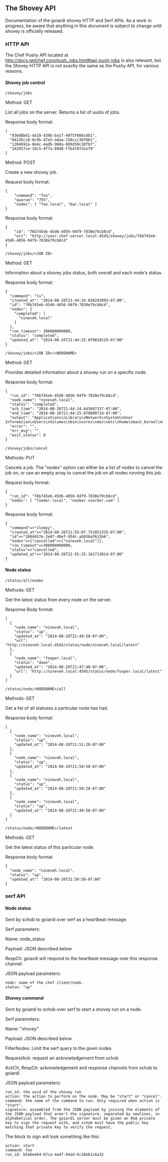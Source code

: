The Shovey API
--------------

Documentation of the goiardi shovey HTTP and Serf APIs. As a work in progress, be aware that anything in this document is subject to change until shovey is officially released.

### HTTP API

The Chef Pushy API located at http://docs.getchef.com/push_jobs.html#api-push-jobs is also relevant, but the Shovey HTTP API is not exactly the same as the Pushy API, for various reasons.

#### Shovey job control

`/shovey/jobs`

Method: GET

List all jobs on the server. Returns a list of uuids of jobs.

Response body format:

```
[
  "036d8b61-da10-439b-ba1f-40f5f866c6b1",
  "04226cc8-0c9b-47e5-adaa-158ccc36f0b1",
  "1204692a-8e4c-4adb-960a-089d59c10fbf",
  "242957ce-10c5-4f7a-89d8-ffb478fd1ef9"
]
```

Method: POST

Create a new shovey job.

Request body format:

```
{
	"command": "foo",
	"quorum": "75%",
	"nodes": [ "foo.local", "bar.local" ]
}
```

Response body format:

```
{
	"id": "76b745eb-45d6-4856-94f9-7830e79cb8cd",
	"uri": "http://your.chef-server.local:4545/shovey/jobs/76b745eb-45d6-4856-94f9-7830e79cb8cd"
}
```


`/shovey/jobs/<JOB ID>`

Method: GET

Information about a shovey jobs status, both overall and each node's status.

Response body format:

```
{
  "command": "ls",
  "created_at": "2014-08-26T21:44:24.636242093-07:00",
  "id": "76b745eb-45d6-4856-94f9-7830e79cb8cd",
  "nodes": {
    "completed": [
      "nineveh.local"
    ]
  },
  "run_timeout": 300000000000,
  "status": "completed",
  "updated_at": "2014-08-26T21:44:25.079010129-07:00"
}
```

	
`/shovey/jobs/<JOB ID>/<NODENAME>`

Method: GET

Provides detailed information about a shovey run on a specific node.

Response body format:

```
{
  "run_id": "76b745eb-45d6-4856-94f9-7830e79cb8cd",
  "node_name": "nineveh.local",
  "status": "completed",
  "ack_time": "2014-08-26T21:44:24.645047317-07:00",
  "end_time": "2014-08-26T21:44:25.078800724-07:00",
  "output": "Applications\nLibrary\nNetwork\nSystem\nUser Information\nUsers\nVolumes\nbin\ncores\ndev\netc\nhome\nmach_kernel\nnet\nopt\nprivate\nsbin\ntmp\nusr\nvar\n",
  "error": "",
  "err_msg": "",
  "exit_status": 0
}
```


`/shovey/jobs/cancel`

Methods: PUT

Cancels a job. The "nodes" option can either be a list of nodes to cancel the job on, or use an empty array to cancel the job on all nodes running this job.

Request body format:

```
{
  "run_id": "76b745eb-45d6-4856-94f9-7830e79cb8cd",
  "nodes": [ "foomer.local", "noober.snerber.com" ]
}
```

Response body format:

```
{
  "command"=>"sleepy", 
  "created_at"=>"2014-08-26T21:55:07.751851335-07:00",
  "id"=>"188d457e-2e07-40ef-954c-ab936af615b6",
  "nodes"=>{"cancelled"=>["nineveh.local"]},
  "run_timeout"=>300000000000,
  "status"=>"cancelled",
  "updated_at"=>"2014-08-26T21:55:25.161713014-07:00"
}
```

#### Node status

`/status/all/nodes`

Methods: GET

Get the latest status from every node on the server.

Response Body format:

```
[
  {
    "node_name": "nineveh.local",
    "status": "up",
    "updated_at": "2014-08-26T21:49:58-07:00",
    "url": "http://nineveh.local:4545/status/node/nineveh.local/latest"
  },
  {
    "node_name": "fooper.local",
    "status": "down",
    "updated_at": "2014-08-26T21:47:48-07:00",
    "url": "http://nineveh.local:4545/status/node/fooper.local/latest"
  }
]
```


`/status/node/<NODENAME>/all`

Methods: GET

Get a list of all statuses a particular node has had.
		
Response body format:

```
[
  {
    "node_name": "nineveh.local",
    "status": "up",
    "updated_at": "2014-08-26T21:51:28-07:00"
  },
  {
    "node_name": "nineveh.local",
    "status": "up",
    "updated_at": "2014-08-26T21:50:58-07:00"
  },
  {
    "node_name": "nineveh.local",
    "status": "up",
    "updated_at": "2014-08-26T21:50:28-07:00"
  },
  {
    "node_name": "nineveh.local",
    "status": "up",
    "updated_at": "2014-08-26T21:49:58-07:00"
  }
]

```


`/status/node/<NODENAME>/latest`

Methods: GET

Get the latest status of this particular node.

Response body format:

```
{
  "node_name": "nineveh.local",
  "status": "up",
  "updated_at": "2014-08-26T21:50:58-07:00"
}
```

### serf API

#### Node status

Sent by schob to goiardi over serf as a heartbeat message.

Serf parameters:

Name: node_status

Payload: JSON described below

RespCh: goiardi will respond to the heartbeat message over this response channel.

JSON payload parameters:

	node: name of the chef client/node.
	status: "up"

#### Shovey command

Sent by goiardi to schob over serf to start a shovey run on a node.

Serf parameters:

Name: "shovey"

Payload: JSON described below

FilterNodes: Limit the serf query to the given nodes

RequestAck: request an acknowledgement from schob

AckCh, RespCh: acknowledgement and response channels from schob to goiardi.

JSON payload parameters:

	run_id: the uuid of the shovey run
	action: the action to perform on the node. May be "start" or "cancel".
	command: the name of the command to run. Only required when action is "start".
	signature: assembled from the JSON payload by joining the elements of the JSON payload that aren't the signature, separated by newlines, in alphabetical order. The goiardi server must be given an RSA private key to sign the request with, and schob must have the public key matching that private key to verify the request.

The block to sign will look something like this:

```
action: start
command: foo
run_id: b5a6ee64-67ca-4a4f-94ad-6c18eb1c6a32
```
